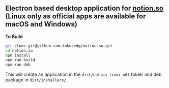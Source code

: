 ## Electron based desktop application for [notion.so](https://www.notion.so) (Linux only as official apps are available for macOS and Windows)

**To Build**
```bash
git clone git@github.com:tokozedg/notion.so.git
cd notion.so
npm install
npm run build
npm run deb
```

This will create an application in the `dist/notion-linux-x64` folder and deb
package in `dist/installers/`.
